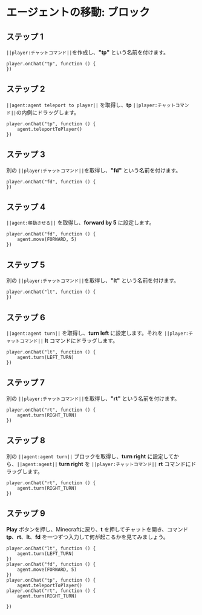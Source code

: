 # エージェントの移動: ブロック

## ステップ 1
``||player:チャットコマンド||``を作成し、**"tp"** という名前を付けます。

```blocks
player.onChat("tp", function () {
})
```

## ステップ 2

``||agent:agent teleport to player||`` を取得し、**tp** ``||player:チャットコマンド||``の内側にドラッグします。

```blocks
player.onChat("tp", function () {
    agent.teleportToPlayer()
})
```

## ステップ 3

別の ``||player:チャットコマンド||``を取得し、**"fd"** という名前を付けます。

```blocks
player.onChat("fd", function () {
})
```

## ステップ 4

``||agent:移動させる||`` を取得し、**forward by 5** に設定します。

```blocks
player.onChat("fd", function () {
    agent.move(FORWARD, 5)
})
```

## ステップ 5

別の ``||player:チャットコマンド||``を取得し、**"lt"** という名前を付けます。

```blocks
player.onChat("lt", function () {
})
```

## ステップ 6

``||agent:agent turn||`` を取得し、**turn left** に設定します。それを ``||player:チャットコマンド||`` **lt** コマンドにドラッグします。

```blocks
player.onChat("lt", function () {
    agent.turn(LEFT_TURN)
})
```

## ステップ 7

別の ``||player:チャットコマンド||``を取得し、**"rt"** という名前を付けます。

```blocks
player.onChat("rt", function () {
    agent.turn(RIGHT_TURN)
})
```

## ステップ 8

別の ``||agent:agent turn||`` ブロックを取得し、**turn right** に設定してから、``||agent:agent||`` **turn right** を ``||player:チャットコマンド||`` **rt** コマンドにドラッグします。

```blocks
player.onChat("rt", function () {
    agent.turn(RIGHT_TURN)
})
```


## ステップ 9

**Play** ボタンを押し、Minecraftに戻り、**t** を押してチャットを開き、コマンド **tp**、**rt**、**lt**、**fd** を一つずつ入力して何が起こるかを見てみましょう。


```blocks
player.onChat("lt", function () {
    agent.turn(LEFT_TURN)
})
player.onChat("fd", function () {
    agent.move(FORWARD, 5)
})
player.onChat("tp", function () {
    agent.teleportToPlayer()
player.onChat("rt", function () { 
    agent.turn(RIGHT_TURN) 

})
```